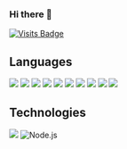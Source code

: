 ### Hi there 👋
[![Visits Badge](https://img.shields.io/badge/visit-website-informational?style=flat&logo=jsonwebtokens&logoColor=black&color=brightgreen)](https://www.uhl.st)


## Languages

[![](https://img.shields.io/badge/-ReactJs-61DAFB?logo=react&logoColor=white)]()
![](https://img.shields.io/badge/-JavaScript-informational?style=flat&logo=JavaScript&logoColor=white&color=F7DF1E)
![](https://img.shields.io/badge/-TypeScript-informational?style=flat&logo=TypeScript&logoColor=white&color=3178C6)
![](https://img.shields.io/badge/-Java-informational?style=flat&logo=java&logoColor=white&color=4AB197)
![](https://img.shields.io/badge/-CSharp-informational?style=flat&logo=c-sharp&logoColor=white&color=239120)
![](https://img.shields.io/badge/-C++-informational?style=flat&logo=c++&logoColor=white&color=00599C)
![](https://img.shields.io/badge/-.NET-informational?style=flat&logo=.net&logoColor=white&color=512BD4)
![](https://img.shields.io/badge/-CSS-informational?style=flat&logo=css3&logoColor=white&color=1572B6)
![](https://img.shields.io/badge/-HTML-informational?style=flat&logo=html5&logoColor=white&color=E34F26)
![](https://img.shields.io/badge/-Python-informational?style=flat&logo=python&logoColor=white&color=3776AB)

## Technologies

![](https://img.shields.io/badge/-Linux-informational?style=flat&logo=linux&logoColor=FCC624&color=black)
![Node.js](https://img.shields.io/badge/-Node.js-000?&logo=node.js)
